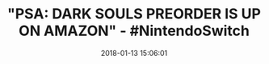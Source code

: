 ---
title: '"PSA: DARK SOULS PREORDER IS UP ON AMAZON" - #NintendoSwitch'
name: 'Dark Souls: Remastered - Nintendo Switch'
date: '2018-01-13 15:06:01'
buy_now: >-
  https://www.amazon.com/Dark-Souls-Remastered-Nintendo-Switch/dp/B078YM9ZL5?SubscriptionId=AKIAIA5RBQIWQVTCUEUQ&tag=coldcutdeals-20&linkCode=xm2&camp=2025&creative=165953&creativeASIN=B078YM9ZL5
description_markdown: |+
  Dark Souls: Remastered - Nintendo Switch

    - Deep and dark universe

    - Each end is a new Beginning

    - Gameplay richness and possibilities

    - Sense of learning, mastering and accomplishments

    - The way of the multiplayer (up to 6 players with dedicated servers)

tweet_id_str: '952195031225520129'
price: $39.99
you_save: ''
asin: B078YM9ZL5
image: 'https://images-na.ssl-images-amazon.com/images/I/51Xxh7PDz-L.jpg'

---